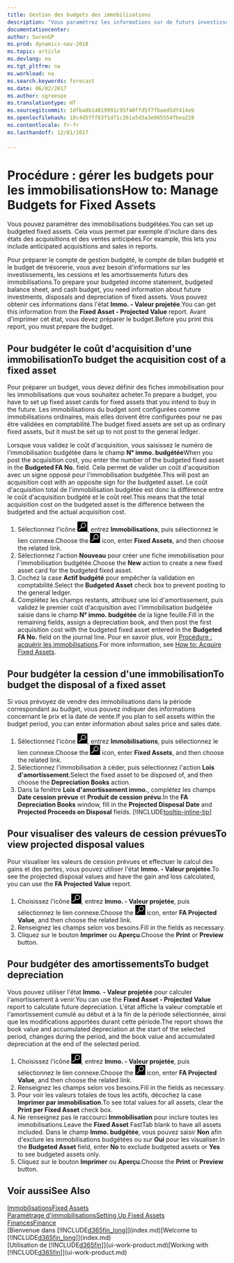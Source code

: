 ```yaml
---
title: Gestion des budgets des immobilisations
description: "Vous paramétrez les informations sur de futurs investissements, cessions, et amortissements d'immobilisations pour préparer les budgets et les prévisions."
documentationcenter: 
author: SorenGP
ms.prod: dynamics-nav-2018
ms.topic: article
ms.devlang: na
ms.tgt_pltfrm: na
ms.workload: na
ms.search.keywords: forecast
ms.date: 06/02/2017
ms.author: sgroespe
ms.translationtype: HT
ms.sourcegitcommit: 1dfba8b14019991c95f40ffd5f7fbaed5df414eb
ms.openlocfilehash: 18c4d5fff83f1d71c261a5d3a3e065554fbea228
ms.contentlocale: fr-fr
ms.lasthandoff: 12/01/2017

---
```

# <a name="how-to-manage-budgets-for-fixed-assets"></a><span data-ttu-id="ecd1e-103">Procédure : gérer les budgets pour les immobilisations</span><span class="sxs-lookup"><span data-stu-id="ecd1e-103">How to: Manage Budgets for Fixed Assets</span></span>
<span data-ttu-id="ecd1e-104">Vous pouvez paramétrer des immobilisations budgétées.</span><span class="sxs-lookup"><span data-stu-id="ecd1e-104">You can set up budgeted fixed assets.</span></span> <span data-ttu-id="ecd1e-105">Cela vous permet par exemple d'inclure dans des états des acquisitions et des ventes anticipées.</span><span class="sxs-lookup"><span data-stu-id="ecd1e-105">For example, this lets you include anticipated acquisitions and sales in reports.</span></span>  

<span data-ttu-id="ecd1e-106">Pour préparer le compte de gestion budgété, le compte de bilan budgété et le budget de trésorerie, vous avez besoin d'informations sur les investissements, les cessions et les amortissements futurs des immobilisations.</span><span class="sxs-lookup"><span data-stu-id="ecd1e-106">To prepare your budgeted income statement, budgeted balance sheet, and cash budget, you need information about future investments, disposals and depreciation of fixed assets.</span></span> <span data-ttu-id="ecd1e-107">Vous pouvez obtenir ces informations dans l'état **Immo. - Valeur projetée**.</span><span class="sxs-lookup"><span data-stu-id="ecd1e-107">You can get this information from the **Fixed Asset - Projected Value** report.</span></span> <span data-ttu-id="ecd1e-108">Avant d'imprimer cet état, vous devez préparer le budget.</span><span class="sxs-lookup"><span data-stu-id="ecd1e-108">Before you print this report, you must prepare the budget.</span></span>  

## <a name="to-budget-the-acquisition-cost-of-a-fixed-asset"></a><span data-ttu-id="ecd1e-109">Pour budgéter le coût d'acquisition d'une immobilisation</span><span class="sxs-lookup"><span data-stu-id="ecd1e-109">To budget the acquisition cost of a fixed asset</span></span>
<span data-ttu-id="ecd1e-110">Pour préparer un budget, vous devez définir des fiches immobilisation pour les immobilisations que vous souhaitez acheter.</span><span class="sxs-lookup"><span data-stu-id="ecd1e-110">To prepare a budget, you have to set up fixed asset cards for fixed assets that you intend to buy in the future.</span></span> <span data-ttu-id="ecd1e-111">Les immobilisations du budget sont configurées comme immobilisations ordinaires, mais elles doivent être configurées pour ne pas être validées en comptabilité.</span><span class="sxs-lookup"><span data-stu-id="ecd1e-111">The budget fixed assets are set up as ordinary fixed assets, but it must be set up to not post to the general ledger.</span></span>

<span data-ttu-id="ecd1e-112">Lorsque vous validez le coût d'acquisition, vous saisissez le numéro de l'immobilisation budgétée dans le champ **N° immo. budgétée**</span><span class="sxs-lookup"><span data-stu-id="ecd1e-112">When you post the acquisition cost, you enter the number of the budgeted fixed asset in the **Budgeted FA No.** field.</span></span> <span data-ttu-id="ecd1e-113">Cela permet de valider un coût d'acquisition avec un signe opposé pour l'immobilisation budgétée.</span><span class="sxs-lookup"><span data-stu-id="ecd1e-113">This will post an acquisition cost with an opposite sign for the budgeted asset.</span></span> <span data-ttu-id="ecd1e-114">Le coût d'acquisition total de l'immobilisation budgétée est donc la différence entre le coût d'acquisition budgété et le coût réel.</span><span class="sxs-lookup"><span data-stu-id="ecd1e-114">This means that the total acquisition cost on the budgeted asset is the difference between the budgeted and the actual acquisition cost.</span></span>

1. <span data-ttu-id="ecd1e-115">Sélectionnez l'icône ![Page ou état pour la recherche](media/ui-search/search_small.png "Page ou état pour la recherche"), entrez **Immobilisations**, puis sélectionnez le lien connexe.</span><span class="sxs-lookup"><span data-stu-id="ecd1e-115">Choose the ![Search for Page or Report](media/ui-search/search_small.png "Search for Page or Report icon") icon, enter **Fixed Assets**, and then choose the related link.</span></span>
2. <span data-ttu-id="ecd1e-116">Sélectionnez l'action **Nouveau** pour créer une fiche immobilisation pour l'immobilisation budgétée.</span><span class="sxs-lookup"><span data-stu-id="ecd1e-116">Choose the **New** action to create a new fixed asset card for the budgeted fixed asset.</span></span>
3. <span data-ttu-id="ecd1e-117">Cochez la case **Actif budgété** pour empêcher la validation en comptabilité.</span><span class="sxs-lookup"><span data-stu-id="ecd1e-117">Select the **Budgeted Asset** check box to prevent posting to the general ledger.</span></span>
4. <span data-ttu-id="ecd1e-118">Complétez les champs restants, attribuez une loi d'amortissement, puis validez le premier coût d'acquisition avec l'immobilisation budgétée saisie dans le champ **N° immo. budgétée** de la ligne feuille.</span><span class="sxs-lookup"><span data-stu-id="ecd1e-118">Fill in the remaining fields, assign a depreciation book, and then post the first acquisition cost with the budgeted fixed asset entered in the **Budgeted FA No.** field on the journal line.</span></span> <span data-ttu-id="ecd1e-119">Pour en savoir plus, voir [Procédure : acquérir les immobilisations](fa-how-acquire.md).</span><span class="sxs-lookup"><span data-stu-id="ecd1e-119">For more information, see [How to: Acquire Fixed Assets](fa-how-acquire.md).</span></span>

## <a name="to-budget-the-disposal-of-a-fixed-asset"></a><span data-ttu-id="ecd1e-120">Pour budgéter la cession d'une immobilisation</span><span class="sxs-lookup"><span data-stu-id="ecd1e-120">To budget the disposal of a fixed asset</span></span>
<span data-ttu-id="ecd1e-121">Si vous prévoyez de vendre des immobilisations dans la période correspondant au budget, vous pouvez indiquer des informations concernant le prix et la date de vente.</span><span class="sxs-lookup"><span data-stu-id="ecd1e-121">If you plan to sell assets within the budget period, you can enter information about sales price and sales date.</span></span>

1. <span data-ttu-id="ecd1e-122">Sélectionnez l'icône ![Page ou état pour la recherche](media/ui-search/search_small.png "Page ou état pour la recherche"), entrez **Immobilisations**, puis sélectionnez le lien connexe.</span><span class="sxs-lookup"><span data-stu-id="ecd1e-122">Choose the ![Search for Page or Report](media/ui-search/search_small.png "Search for Page or Report icon") icon, enter **Fixed Assets**, and then choose the related link.</span></span>
2. <span data-ttu-id="ecd1e-123">Sélectionnez l'immobilisation à céder, puis sélectionnez l'action **Lois d'amortissement**.</span><span class="sxs-lookup"><span data-stu-id="ecd1e-123">Select the fixed asset to be disposed of, and then choose the **Depreciation Books** action.</span></span>
3. <span data-ttu-id="ecd1e-124">Dans la fenêtre **Lois d'amortissement immo.**, complétez les champs **Date cession prévue** et **Produit de cession prévu**.</span><span class="sxs-lookup"><span data-stu-id="ecd1e-124">In the **FA Depreciation Books** window, fill in the **Projected Disposal Date** and **Projected Proceeds on Disposal** fields.</span></span> [!INCLUDE[tooltip-inline-tip](includes/tooltip-inline-tip_md.md)]

## <a name="to-view-projected-disposal-values"></a><span data-ttu-id="ecd1e-125">Pour visualiser des valeurs de cession prévues</span><span class="sxs-lookup"><span data-stu-id="ecd1e-125">To view projected disposal values</span></span>
<span data-ttu-id="ecd1e-126">Pour visualiser les valeurs de cession prévues et effectuer le calcul des gains et des pertes, vous pouvez utiliser l'état **Immo. - Valeur projetée**.</span><span class="sxs-lookup"><span data-stu-id="ecd1e-126">To see the projected disposal values and have the gain and loss calculated, you can use the **FA Projected Value** report.</span></span>

1. <span data-ttu-id="ecd1e-127">Choisissez l'icône ![Page ou état pour la recherche](media/ui-search/search_small.png "icône Page ou état pour la recherche"), entrez **Immo. - Valeur projetée**, puis sélectionnez le lien connexe.</span><span class="sxs-lookup"><span data-stu-id="ecd1e-127">Choose the ![Search for Page or Report](media/ui-search/search_small.png "Search for Page or Report icon") icon, enter **FA Projected Value**, and then choose the related link.</span></span>
2. <span data-ttu-id="ecd1e-128">Renseignez les champs selon vos besoins.</span><span class="sxs-lookup"><span data-stu-id="ecd1e-128">Fill in the fields as necessary.</span></span>
3. <span data-ttu-id="ecd1e-129">Cliquez sur le bouton **Imprimer** ou **Aperçu**.</span><span class="sxs-lookup"><span data-stu-id="ecd1e-129">Choose the **Print** or **Preview** button.</span></span>

## <a name="to-budget-depreciation"></a><span data-ttu-id="ecd1e-130">Pour budgéter des amortissements</span><span class="sxs-lookup"><span data-stu-id="ecd1e-130">To budget depreciation</span></span>
<span data-ttu-id="ecd1e-131">Vous pouvez utiliser l'état **Immo. - Valeur projetée** pour calculer l'amortissement à venir.</span><span class="sxs-lookup"><span data-stu-id="ecd1e-131">You can use the **Fixed Asset - Projected Value** report to calculate future depreciation.</span></span> <span data-ttu-id="ecd1e-132">L'état affiche la valeur comptable et l'amortissement cumulé au début et à la fin de la période sélectionnée, ainsi que les modifications apportées durant cette période.</span><span class="sxs-lookup"><span data-stu-id="ecd1e-132">The report shows the book value and accumulated depreciation at the start of the selected period, changes during the period, and the book value and accumulated depreciation at the end of the selected period.</span></span>

1. <span data-ttu-id="ecd1e-133">Choisissez l'icône ![Page ou état pour la recherche](media/ui-search/search_small.png "icône Page ou état pour la recherche"), entrez **Immo. - Valeur projetée**, puis sélectionnez le lien connexe.</span><span class="sxs-lookup"><span data-stu-id="ecd1e-133">Choose the ![Search for Page or Report](media/ui-search/search_small.png "Search for Page or Report icon") icon, enter **FA Projected Value**, and then choose the related link.</span></span>
2. <span data-ttu-id="ecd1e-134">Renseignez les champs selon vos besoins.</span><span class="sxs-lookup"><span data-stu-id="ecd1e-134">Fill in the fields as necessary.</span></span>
3. <span data-ttu-id="ecd1e-135">Pour voir les valeurs totales de tous les actifs, décochez la case **Imprimer par immobilisation**.</span><span class="sxs-lookup"><span data-stu-id="ecd1e-135">To see total values for all assets, clear the **Print per Fixed Asset** check box.</span></span>
4. <span data-ttu-id="ecd1e-136">Ne renseignez pas le raccourci **Immobilisation** pour inclure toutes les immobilisations.</span><span class="sxs-lookup"><span data-stu-id="ecd1e-136">Leave the **Fixed Asset** FastTab blank to have all assets included.</span></span> <span data-ttu-id="ecd1e-137">Dans le champ **Immo. budgétée**, vous pouvez saisir **Non** afin d'exclure les immobilisations budgétées ou sur **Oui** pour les visualiser.</span><span class="sxs-lookup"><span data-stu-id="ecd1e-137">In the **Budgeted Asset** field, enter **No** to exclude budgeted assets or **Yes** to see budgeted assets only.</span></span>
5. <span data-ttu-id="ecd1e-138">Cliquez sur le bouton **Imprimer** ou **Aperçu**.</span><span class="sxs-lookup"><span data-stu-id="ecd1e-138">Choose the **Print** or **Preview** button.</span></span>

## <a name="see-also"></a><span data-ttu-id="ecd1e-139">Voir aussi</span><span class="sxs-lookup"><span data-stu-id="ecd1e-139">See Also</span></span>
[<span data-ttu-id="ecd1e-140">Immobilisations</span><span class="sxs-lookup"><span data-stu-id="ecd1e-140">Fixed Assets</span></span>](fa-manage.md)  
[<span data-ttu-id="ecd1e-141">Paramétrage d'immobilisations</span><span class="sxs-lookup"><span data-stu-id="ecd1e-141">Setting Up Fixed Assets</span></span>](fa-setup.md)  
[<span data-ttu-id="ecd1e-142">Finances</span><span class="sxs-lookup"><span data-stu-id="ecd1e-142">Finance</span></span>](finance.md)  
<span data-ttu-id="ecd1e-143">[Bienvenue dans [!INCLUDE[d365fin_long](includes/d365fin_long_md.md)]](index.md)</span><span class="sxs-lookup"><span data-stu-id="ecd1e-143">[Welcome to [!INCLUDE[d365fin_long](includes/d365fin_long_md.md)]](index.md)</span></span>  
<span data-ttu-id="ecd1e-144">[Utilisation de [!INCLUDE[d365fin](includes/d365fin_md.md)]](ui-work-product.md)</span><span class="sxs-lookup"><span data-stu-id="ecd1e-144">[Working with [!INCLUDE[d365fin](includes/d365fin_md.md)]](ui-work-product.md)</span></span>

